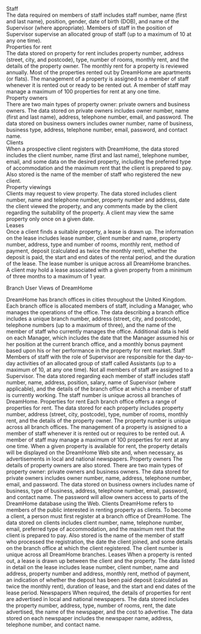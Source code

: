 

Staff  
The data required on members of staff includes staff number, name (first and last name), position, gender, date of birth (DOB), and name of the Supervisor (where appropriate). Members of staff in the position of Supervisor supervise an allocated group of staff (up to a maximum of 10 at any one time).  
Properties for rent  
The data stored on property for rent includes property number, address (street, city, and postcode), type, number of rooms, monthly rent, and the details of the property owner. The monthly rent for a property is reviewed annually. Most of the properties rented out by DreamHome are apartments (or flats). The management of a property is assigned to a member of staff whenever it is rented out or ready to be rented out. A member of staff may manage a maximum of 100 properties for rent at any one time.  
Property owners  
There are two main types of property owner: private owners and business owners. The data stored on private owners includes owner number, name (first and last name), address, telephone number, email, and password. The data stored on business owners includes owner number, name of business, business type, address, telephone number, email, password, and contact name.  
Clients  
When a prospective client registers with DreamHome, the data stored includes the client number, name (first and last name), telephone number, email, and some data on the desired property, including the preferred type of accommodation and the maximum rent that the client is prepared to pay. Also stored is the name of the member of staff who registered the new client.  
Property viewings  
Clients may request to view property. The data stored includes client number, name and telephone number, property number and address, date the client viewed the property, and any comments made by the client regarding the suitability of the property. A client may view the same property only once on a given date.  
Leases  
Once a client finds a suitable property, a lease is drawn up. The information on the lease includes lease number, client number and name, property number, address, type and number of rooms, monthly rent, method of payment, deposit (calculated as twice the monthly rent), whether the deposit is paid, the start and end dates of the rental period, and the duration of the lease. The lease number is unique across all DreamHome branches. A client may hold a lease associated with a given property from a minimum of three months to a maximum of 1 year.  


Branch User Views of DreamHome

DreamHome has branch offices in cities throughout the United Kingdom. Each branch office is allocated members of staff, including a Manager, who manages the operations of the office. The data describing a branch office includes a unique branch number, address (street, city, and postcode), telephone numbers (up to a maximum of three), and the name of the member of staff who currently manages the office. Additional data is held on each Manager, which includes the date that the Manager assumed his or her position at the current branch office, and a monthly bonus payment based upon his or her performance in the property for rent market.
Staff
Members of staff with the role of Supervisor are responsible for the day-to-day activities of an allocated group of staff called Assistants (up to a maximum of 10, at any one time). Not all members of staff are assigned to a Supervisor. The data stored regarding each member of staff includes staff number, name, address, position, salary, name of Supervisor (where applicable), and the details of the branch office at which a member of staff is currently working. The staff number is unique across all branches of DreamHome.
Properties for rent
Each branch office offers a range of properties for rent. The data stored for each property includes property number, address (street, city, postcode), type, number of rooms, monthly rent, and the details of the property owner. The property number is unique across all branch offices. The management of a property is assigned to a member of staff whenever it is rented out or requires to be rented out. A member of staff may manage a maximum of 100 properties for rent at any one time. When a given property is available for rent, the property details will be displayed on the DreamHome Web site and, when necessary, as advertisements in local and national newspapers.
Property owners
The details of property owners are also stored. There are two main types of property owner: private owners and business owners. The data stored for private owners includes owner number, name, address, telephone number, email, and password. The data stored on business owners includes name of business, type of business, address, telephone number, email, password, and contact name. The password will allow owners access to parts of the DreamHome database using the Web.
Clients
DreamHome refers to members of the public interested in renting property as clients. To become a client, a person must first register at a branch office of DreamHome. The data stored on clients includes client number, name, telephone number, email, preferred type of accommodation, and the maximum rent that the client is prepared to pay. Also stored is the name of the member of staff who processed the registration, the date the client joined, and some details on the branch office at which the client registered. The client number is unique across all DreamHome branches.
Leases
When a property is rented out, a lease is drawn up between the client and the property. The data listed in detail on the lease includes lease number, client number, name and address, property number and address, monthly rent, method of payment, an indication of whether the deposit has been paid deposit (calculated as twice the monthly rent), duration of lease, and the start and end dates of the lease period.
Newspapers
When required, the details of properties for rent are advertised in local and national newspapers. The data stored includes the property number, address, type, number of rooms, rent, the date advertised, the name of the newspaper, and the cost to advertise. The data stored on each newspaper includes the newspaper name, address, telephone number, and contact name.